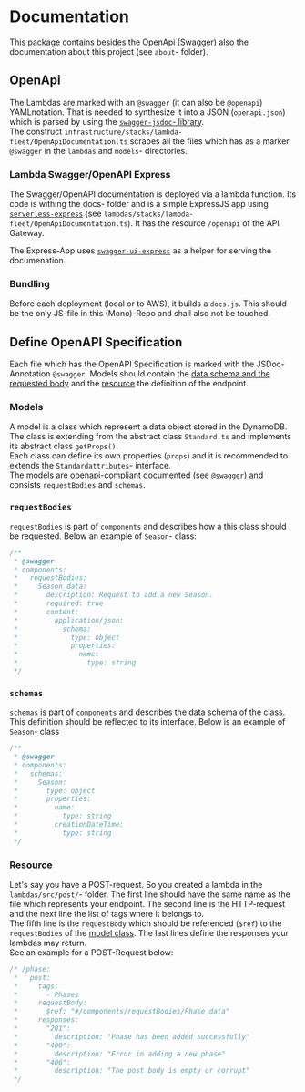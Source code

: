 # Documentation

This package contains besides the OpenApi (Swagger) also the documentation about this project (see `about`- folder).

## OpenApi

The Lambdas are marked with an `@swagger` (it can also be `@openapi`) YAMLnotation.
That is needed to synthesize it into a JSON (`openapi.json`) which is parsed by using the [`swagger-jsdoc`- library](https://github.com/Surnet/swagger-jsdoc/).<br/>
The construct `infrastructure/stacks/lambda-fleet/OpenApiDocumentation.ts` scrapes all the files which has as a marker `@swagger` in the `lambdas` and `models`- directories.

### Lambda Swagger/OpenAPI Express

The Swagger/OpenAPI documentation is deployed via a lambda function. Its code is withing the docs- folder and is a simple ExpressJS app using [`serverless-express`](https://github.com/vendia/serverless-express/) (see `lambdas/stacks/lambda-fleet/OpenApiDocumentation.ts`). It has the resource `/openapi` of the API Gateway.

The Express-App uses [`swagger-ui-express`](https://github.com/scottie1984/swagger-ui-express) as a helper for serving the documenation.

### Bundling

Before each deployment (local or to AWS), it builds a `docs.js`. This should be the only JS-file in this (Mono)-Repo and shall also not be touched.

## Define OpenAPI Specification

Each file which has the OpenAPI Specification is marked with the JSDoc-Annotation `@swagger`. Models should contain the [data schema and the requested body](#models) and the [resource](#resource) the definition of the endpoint.

### Models

A model is a class which represent a data object stored in the DynamoDB. The class is extending from the abstract class `Standard.ts` and implements its abstract class `getProps()`.<br/>
Each class can define its own properties (`props`) and it is recommended to extends the `Standardattributes`- interface.<br/>
The models are openapi-compliant documented (see `@swagger`) and consists `requestBodies` and `schemas`.

### `requestBodies`

`requestBodies` is part of `components` and describes how a this class should be requested.
Below an example of `Season`- class:

```ts
/**
 * @swagger
 * components:
 *   requestBodies:
 *     Season_data:
 *       description: Request to add a new Season.
 *       required: true
 *       content:
 *         application/json:
 *           schema:
 *             type: object
 *             properties:
 *               name:
 *                 type: string
 */
```

### `schemas`

`schemas` is part of `components` and describes the data schema of the class. This definition should be reflected to its interface.
Below is an example of `Season`- class

```ts
/**
 * @swagger
 * components:
 *   schemas:
 *     Season:
 *       type: object
 *       properties:
 *         name:
 *           type: string
 *         creationDateTime:
 *           type: string
 */
```

### Resource

Let's say you have a POST-request. So you created a lambda in the `lambdas/src/post/`- folder. The first line should have the same name as the file which represents your endpoint.
The second line is the HTTP-request and the next line the list of tags where it belongs to.<br/>
The fifth line is the `requestBody` which should be referenced (`$ref`) to the `requestBodies` of the [model class](#requestbodies).
The last lines define the responses your lambdas may return.<br/>
See an example for a POST-Request below:

```ts
/* /phase:
 *   post:
 *     tags:
 *       - Phases
 *     requestBody:
 *       $ref: "#/components/requestBodies/Phase_data"
 *     responses:
 *       "201":
 *         description: "Phase has been added successfully"
 *       "400":
 *         description: "Error in adding a new phase"
 *       "406":
 *         description: "The post body is empty or corrupt"
 */ 
```
